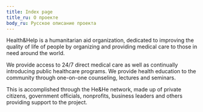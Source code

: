 ```yaml
---
title: Index page
title_ru: О проекте
body_ru: Русское описание проекта
---
```

Health&Help is a humanitarian aid organization, dedicated to improving the quality of life of people by organizing and providing medical care to those in need around the world.

We provide access to 24/7 direct medical care as well as continually introducing public healthcare programs. We provide health education to the community through one-on-one counseling, lectures and seminars.

This is accomplished through the He&He network, made up of private citizens, government officials, nonprofits, business leaders and others providing support to the project.
